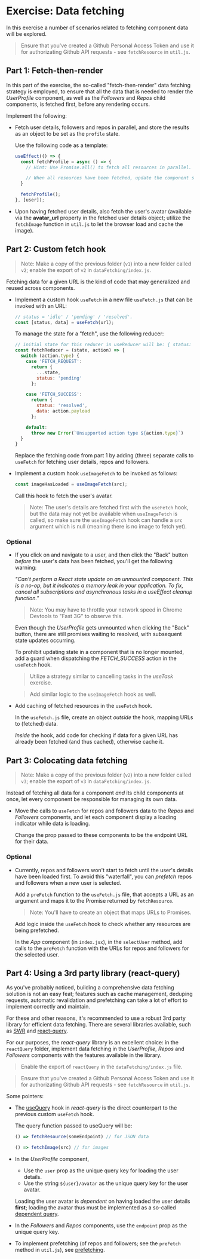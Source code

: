 # Exercise: Data fetching

In this exercise a number of scenarios related to fetching component data will be explored.

> Ensure that you've created a Github Personal Access Token and use it for authorizating Github API requests - see `fetchResource` in `util.js`.

## Part 1: Fetch-then-render

In this part of the exercise, the so-called "fetch-then-render" data fetching strategy is employed, to ensure that all the data that is needed to render the _UserProfile_ component, as well as the _Followers_ and _Repos_ child components, is fetched first, before any rendering occurs.

Implement the following:

* Fetch user details, followers and repos in parallel, and store the results as an object to be set as the `profile` state.

  Use the following code as a template:

  ```javascript
  useEffect(() => {
    const fetchProfile = async () => {
      // Hint: Use Promise.all() to fetch all resources in parallel. 

      // When all resources have been fetched, update the component state, i.e. the 'profile' object.
    }

    fetchProfile();
  }, [user]);
  ```

* Upon having fetched user details, also fetch the user's avatar (available via the __avatar_url__ property in the fetched user details object; utilize the `fetchImage` function in `util.js` to let the browser load and cache the image).

## Part 2: Custom fetch hook

> Note: Make a copy of the previous folder (`v1`) into a new folder called `v2`; enable the export of `v2` in `dataFetching/index.js`.

Fetching data for a given URL is the kind of code that may generalized and reused across components.

* Implement a custom hook `useFetch` in a new file `useFetch.js` that can be invoked with an URL:

  ```javascript
  // status = 'idle' / 'pending' / 'resolved'.
  const [status, data] = useFetch(url);
  ```

  To manage the state for a "fetch", use the following reducer:

  ```javascript
  // initial state for this reducer in useReducer will be: { status: 'idle', data: null }.
  const fetchReducer = (state, action) => {
    switch (action.type) {
      case 'FETCH_REQUEST':
        return {
          ...state,
          status: 'pending'
        };

      case 'FETCH_SUCCESS':
        return {
          status: 'resolved',
          data: action.payload
        };

      default:
        throw new Error(`Unsupported action type ${action.type}`)
    }
  }
  ```

  Replace the fetching code from part 1 by adding (three) separate calls to `useFetch` for fetching user details, repos and followers.

* Implement a custom hook `useImageFetch` to be invoked as follows:

  ```javascript
  const imageHasLoaded = useImageFetch(src);
  ```

  Call this hook to fetch the user's avatar.

  > Note: The user's details are fetched first with the `useFetch` hook, but the data may not yet be available when `useImageFetch` is called, so make sure the `useImageFetch` hook can handle a `src` argument which is null (meaning there is no image to fetch yet).

### Optional

* If you click on and navigate to a user, and then click the "Back" button _before_ the user's data has been fetched, you'll get the following warning:

  _"Can't perform a React state update on an unmounted component. This is a no-op, but it indicates a memory leak in your application. To fix, cancel all subscriptions and asynchronous tasks in a useEffect cleanup function."_

  > Note: You may have to throttle your network speed in Chrome Devtools to "Fast 3G" to observe this.

  Even though the _UserProfile_ gets unmounted when clicking the "Back" button, there are still promises waiting to resolved, with subsequent state updates occurring.

  To prohibit updating state in a component that is no longer mounted, add a guard when dispatching the _FETCH_SUCCESS_ action in the `useFetch` hook.

  > Utilize a strategy similar to cancelling tasks in the _useTask_ exercise.

  > Add similar logic to the `useImageFetch` hook as well.

* Add caching of fetched resources in the `useFetch` hook.

  In the `useFetch.js` file, create an object _outside_ the hook, mapping URLs to (fetched) data.
  
   _Inside_ the hook, add code for checking if data for a given URL has already been fetched (and thus cached), otherwise cache it.

## Part 3: Colocating data fetching

> Note: Make a copy of the previous folder (`v2`) into a new folder called `v3`; enable the export of `v3` in `dataFetching/index.js`.

Instead of fetching all data for a component _and_ its child components at once, let every component be responsible for managing its own data.

* Move the calls to `useFetch` for repos and followers data to the _Repos_ and _Followers_ components, and let each component display a loading indicator while data is loading.

  Change the prop passed to these components to be the endpoint URL for their data.

### Optional

* Currently, repos and followers won't start to fetch until the user's details have been loaded first. To avoid this "waterfall", you can _prefetch_ repos and followers when a new user is selected.

  Add a `preFetch` function to the `useFetch.js` file, that accepts a URL as an argument and maps it to the Promise returned by `fetchResource`.

  > Note: You'll have to create an object that maps URLs to Promises.

  Add logic inside the `useFetch` hook to check whether any resources are being prefetched.

  In the _App_ component (in `index.jsx`), in the `selectUser` method, add calls to the `preFetch` function with the URLs for repos and followers for the selected user.

## Part 4: Using a 3rd party library (react-query)

As you've probably noticed, building a comprehensive data fetching solution is not an easy feat; features such as cache management, deduping requests, automatic revalidation and prefetching can take a lot of effort to implement correctly and maintain.

For these and other reasons, it's recommended to use a robust 3rd party library for efficient data fetching. There are several libraries available, such as [SWR](https://swr.vercel.app/) and [react-query](https://react-query.tanstack.com/).

For our purposes, the _react-query_ library is an excellent choice: in the `reactQuery` folder, implement data fetching in the _UserProfile_, _Repos_ and _Followers_ components with the features available in the library.

> Enable the export of `reactQuery` in the `dataFetching/index.js` file.

> Ensure that you've created a Github Personal Access Token and use it for authorizating Github API requests - see `fetchResource` in `util.js`.

Some pointers:

* The [useQuery](https://react-query.tanstack.com/guides/queries) hook in _react-query_ is the direct counterpart to the previous custom `useFetch` hook.

  The query function passed to useQuery will be:

  ```javascript
  () => fetchResource(someEndpoint) // for JSON data

  () => fetchImage(src) // for images  
  ```

* In the _UserProfile_ component, 

  * Use the `user` prop as the unique query key for loading the user details.
  * Use the string `${user}/avatar` as the unique query key for the user avatar.

  Loading the user avatar is _dependent_ on having loaded the user details **first**; loading the avatar thus must be implemented as a so-called [dependent query](https://react-query.tanstack.com/guides/dependent-queries).

* In the _Followers_ and _Repos_ components, use the `endpoint` prop as the unique query key.

* To implement prefetching (of repos and followers; see the `preFetch` method in `util.js`), see [prefetching](https://react-query.tanstack.com/guides/prefetching). 